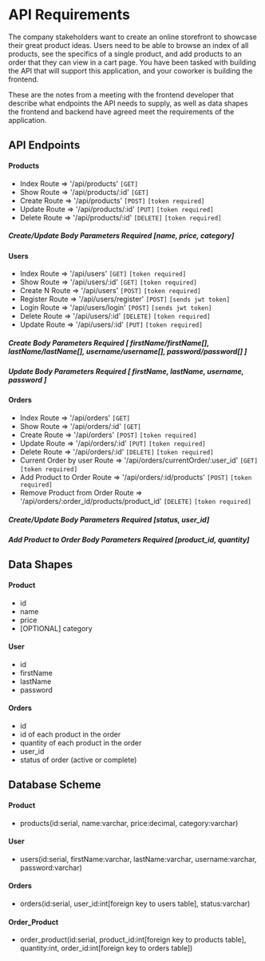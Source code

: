 # API Requirements

The company stakeholders want to create an online storefront to showcase their great product ideas. Users need to be able to browse an index of all products, see the specifics of a single product, and add products to an order that they can view in a cart page. You have been tasked with building the API that will support this application, and your coworker is building the frontend.

These are the notes from a meeting with the frontend developer that describe what endpoints the API needs to supply, as well as data shapes the frontend and backend have agreed meet the requirements of the application.

## API Endpoints

#### Products

- Index Route => '/api/products' `[GET]`
- Show Route => '/api/products/:id' `[GET]`
- Create Route => '/api/products' `[POST]` `[token required]`
- Update Route => '/api/products/:id' `[PUT]` `[token required]`
- Delete Route => '/api/products/:id' `[DELETE]` `[token required]`

##### Create/Update Body Parameters Required [name, price, category]

#### Users

- Index Route => '/api/users' `[GET]` `[token required]`
- Show Route => '/api/users/:id' `[GET]` `[token required]`
- Create N Route => '/api/users' `[POST]` `[token required]`
- Register Route => '/api/users/register' `[POST]` `[sends jwt token]`
- Login Route => '/api/users/login' `[POST]` `[sends jwt token]`
- Delete Route => '/api/users/:id' `[DELETE]` `[token required]`
- Update Route => '/api/users/:id' `[PUT]` `[token required]`

##### Create Body Parameters Required [ firstName/firstName[], lastName/lastName[], username/username[], password/password[] ]

##### Update Body Parameters Required [ firstName, lastName, username, password ]

#### Orders

- Index Route => '/api/orders' `[GET]`
- Show Route => '/api/orders/:id' `[GET]`
- Create Route => '/api/orders' `[POST]` `[token required]`
- Update Route => '/api/orders/:id' `[PUT]` `[token required]`
- Delete Route => '/api/orders/:id' `[DELETE]` `[token required]`
- Current Order by user Route => '/api/orders/currentOrder/:user_id' `[GET]` `[token required]`
- Add Product to Order Route => '/api/orders/:id/products' `[POST]` `[token required]`
- Remove Product from Order Route => '/api/orders/:order_id/products/product_id' `[DELETE]` `[token required]`

##### Create/Update Body Parameters Required [status, user_id]

##### Add Product to Order Body Parameters Required [product_id, quantity]

## Data Shapes

#### Product

- id
- name
- price
- [OPTIONAL] category

#### User

- id
- firstName
- lastName
- password

#### Orders

- id
- id of each product in the order
- quantity of each product in the order
- user_id
- status of order (active or complete)

## Database Scheme

#### Product

- products(id:serial, name:varchar, price:decimal, category:varchar)

#### User

- users(id:serial, firstName:varchar, lastName:varchar, username:varchar, password:varchar)

#### Orders

- orders(id:serial, user_id:int[foreign key to users table], status:varchar)

#### Order_Product

- order_product(id:serial, product_id:int[foreign key to products table], quantity:int, order_id:int[foreign key to orders table])
